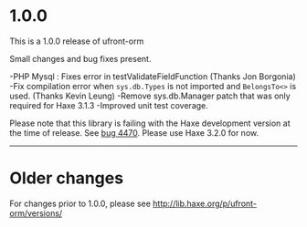 # 1.0.0

This is a 1.0.0 release of ufront-orm

Small changes and bug fixes present.

-PHP Mysql : Fixes error in testValidateFieldFunction (Thanks Jon Borgonia)
-Fix compilation error when `sys.db.Types` is  not imported and `BelongsTo<>` is used. (Thanks Kevin Leung)
-Remove sys.db.Manager patch that was only required for Haxe 3.1.3
-Improved unit test coverage.

Please note that this library is failing with the Haxe development version at the time of release.
See [bug 4470](https://github.com/HaxeFoundation/haxe/issues/4470).
Please use Haxe 3.2.0 for now.

---

# Older changes

For changes prior to 1.0.0, please see http://lib.haxe.org/p/ufront-orm/versions/
